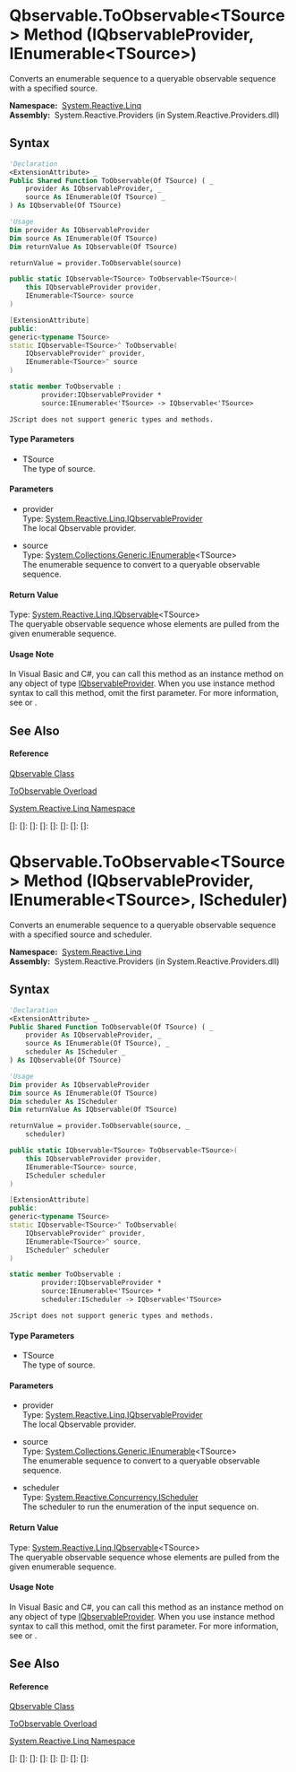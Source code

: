 # Qbservable.ToObservable\<TSource\> Method (IQbservableProvider, IEnumerable\<TSource\>)

Converts an enumerable sequence to a queryable observable sequence with a specified source.

**Namespace:**  [System.Reactive.Linq](System.Reactive.Linq\System.Reactive.Linq.md)  
**Assembly:**  System.Reactive.Providers (in System.Reactive.Providers.dll)

## Syntax

```vb
'Declaration
<ExtensionAttribute> _
Public Shared Function ToObservable(Of TSource) ( _
    provider As IQbservableProvider, _
    source As IEnumerable(Of TSource) _
) As IQbservable(Of TSource)
```

```vb
'Usage
Dim provider As IQbservableProvider
Dim source As IEnumerable(Of TSource)
Dim returnValue As IQbservable(Of TSource)

returnValue = provider.ToObservable(source)
```

```csharp
public static IQbservable<TSource> ToObservable<TSource>(
    this IQbservableProvider provider,
    IEnumerable<TSource> source
)
```

```c++
[ExtensionAttribute]
public:
generic<typename TSource>
static IQbservable<TSource>^ ToObservable(
    IQbservableProvider^ provider, 
    IEnumerable<TSource>^ source
)
```

```fsharp
static member ToObservable : 
        provider:IQbservableProvider * 
        source:IEnumerable<'TSource> -> IQbservable<'TSource> 
```

```jscript
JScript does not support generic types and methods.
```

#### Type Parameters

- TSource  
  The type of source.

#### Parameters

- provider  
  Type: [System.Reactive.Linq.IQbservableProvider](IQbservableProvider\IQbservableProvider.md)  
  The local Qbservable provider.

- source  
  Type: [System.Collections.Generic.IEnumerable](https://msdn.microsoft.com/en-us/library/9eekhta0)\<TSource\>  
  The enumerable sequence to convert to a queryable observable sequence.

#### Return Value

Type: [System.Reactive.Linq.IQbservable](IQbservable\IQbservable(TSource).md)\<TSource\>  
The queryable observable sequence whose elements are pulled from the given enumerable sequence.

#### Usage Note

In Visual Basic and C\#, you can call this method as an instance method on any object of type [IQbservableProvider](IQbservableProvider\IQbservableProvider.md). When you use instance method syntax to call this method, omit the first parameter. For more information, see [](https://msdn.microsoft.com/en-us/library/Bb384936) or [](https://msdn.microsoft.com/en-us/library/Bb383977).

## See Also

#### Reference

[Qbservable Class](Qbservable\Qbservable.md)

[ToObservable Overload](ToObservable\Qbservable.ToObservable.md)

[System.Reactive.Linq Namespace](System.Reactive.Linq\System.Reactive.Linq.md)

[]: 
[]: 
[]: 
[]: 
[]: 
[]: 
[]: 
[]: 
# Qbservable.ToObservable\<TSource\> Method (IQbservableProvider, IEnumerable\<TSource\>, IScheduler)

Converts an enumerable sequence to a queryable observable sequence with a specified source and scheduler.

**Namespace:**  [System.Reactive.Linq](System.Reactive.Linq\System.Reactive.Linq.md)  
**Assembly:**  System.Reactive.Providers (in System.Reactive.Providers.dll)

## Syntax

```vb
'Declaration
<ExtensionAttribute> _
Public Shared Function ToObservable(Of TSource) ( _
    provider As IQbservableProvider, _
    source As IEnumerable(Of TSource), _
    scheduler As IScheduler _
) As IQbservable(Of TSource)
```

```vb
'Usage
Dim provider As IQbservableProvider
Dim source As IEnumerable(Of TSource)
Dim scheduler As IScheduler
Dim returnValue As IQbservable(Of TSource)

returnValue = provider.ToObservable(source, _
    scheduler)
```

```csharp
public static IQbservable<TSource> ToObservable<TSource>(
    this IQbservableProvider provider,
    IEnumerable<TSource> source,
    IScheduler scheduler
)
```

```c++
[ExtensionAttribute]
public:
generic<typename TSource>
static IQbservable<TSource>^ ToObservable(
    IQbservableProvider^ provider, 
    IEnumerable<TSource>^ source, 
    IScheduler^ scheduler
)
```

```fsharp
static member ToObservable : 
        provider:IQbservableProvider * 
        source:IEnumerable<'TSource> * 
        scheduler:IScheduler -> IQbservable<'TSource> 
```

```jscript
JScript does not support generic types and methods.
```

#### Type Parameters

- TSource  
  The type of source.

#### Parameters

- provider  
  Type: [System.Reactive.Linq.IQbservableProvider](IQbservableProvider\IQbservableProvider.md)  
  The local Qbservable provider.

- source  
  Type: [System.Collections.Generic.IEnumerable](https://msdn.microsoft.com/en-us/library/9eekhta0)\<TSource\>  
  The enumerable sequence to convert to a queryable observable sequence.

- scheduler  
  Type: [System.Reactive.Concurrency.IScheduler](IScheduler\IScheduler.md)  
  The scheduler to run the enumeration of the input sequence on.

#### Return Value

Type: [System.Reactive.Linq.IQbservable](IQbservable\IQbservable(TSource).md)\<TSource\>  
The queryable observable sequence whose elements are pulled from the given enumerable sequence.

#### Usage Note

In Visual Basic and C\#, you can call this method as an instance method on any object of type [IQbservableProvider](IQbservableProvider\IQbservableProvider.md). When you use instance method syntax to call this method, omit the first parameter. For more information, see [](https://msdn.microsoft.com/en-us/library/Bb384936) or [](https://msdn.microsoft.com/en-us/library/Bb383977).

## See Also

#### Reference

[Qbservable Class](Qbservable\Qbservable.md)

[ToObservable Overload](ToObservable\Qbservable.ToObservable.md)

[System.Reactive.Linq Namespace](System.Reactive.Linq\System.Reactive.Linq.md)

[]: 
[]: 
[]: 
[]: 
[]: 
[]: 
[]: 
[]: 